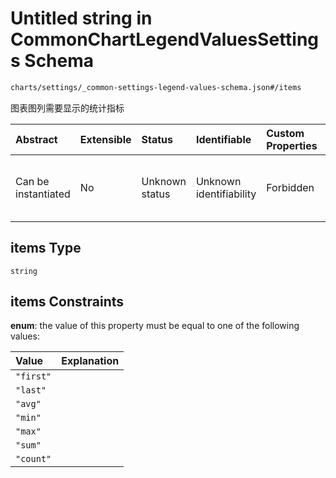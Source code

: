 # Untitled string in CommonChartLegendValuesSettings Schema

```txt
charts/settings/_common-settings-legend-values-schema.json#/items
```

图表图列需要显示的统计指标

| Abstract            | Extensible | Status         | Identifiable            | Custom Properties | Additional Properties | Access Restrictions | Defined In                                                                                                                                |
| :------------------ | :--------- | :------------- | :---------------------- | :---------------- | :-------------------- | :------------------ | :---------------------------------------------------------------------------------------------------------------------------------------- |
| Can be instantiated | No         | Unknown status | Unknown identifiability | Forbidden         | Allowed               | none                | [\_common-settings-legend-values-schema.json\*](../out/charts/settings/_common-settings-legend-values-schema.json "open original schema") |

## items Type

`string`

## items Constraints

**enum**: the value of this property must be equal to one of the following values:

| Value     | Explanation |
| :-------- | :---------- |
| `"first"` |             |
| `"last"`  |             |
| `"avg"`   |             |
| `"min"`   |             |
| `"max"`   |             |
| `"sum"`   |             |
| `"count"` |             |
